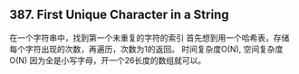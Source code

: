 ## 387. First Unique Character in a String
在一个字符串中，找到第一个未重复的字符的索引
首先想到用一个哈希表，存储每个字符出现的次数，再遍历，次数为1的返回。
时间复杂度O(N), 空间复杂度O(N)
因为全是小写字母，开一个26长度的数组就可以。